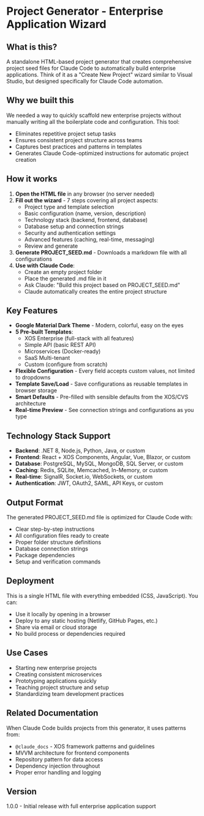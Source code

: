 # Project Generator - Enterprise Application Wizard

## What is this?
A standalone HTML-based project generator that creates comprehensive project seed files for Claude Code to automatically build enterprise applications. Think of it as a "Create New Project" wizard similar to Visual Studio, but designed specifically for Claude Code automation.

## Why we built this
We needed a way to quickly scaffold new enterprise projects without manually writing all the boilerplate code and configuration. This tool:
- Eliminates repetitive project setup tasks
- Ensures consistent project structure across teams
- Captures best practices and patterns in templates
- Generates Claude Code-optimized instructions for automatic project creation

## How it works
1. **Open the HTML file** in any browser (no server needed)
2. **Fill out the wizard** - 7 steps covering all project aspects:
   - Project type and template selection
   - Basic configuration (name, version, description)
   - Technology stack (backend, frontend, database)
   - Database setup and connection strings
   - Security and authentication settings
   - Advanced features (caching, real-time, messaging)
   - Review and generate
3. **Generate PROJECT_SEED.md** - Downloads a markdown file with all configurations
4. **Use with Claude Code**:
   - Create an empty project folder
   - Place the generated .md file in it
   - Ask Claude: "Build this project based on PROJECT_SEED.md"
   - Claude automatically creates the entire project structure

## Key Features
- **Google Material Dark Theme** - Modern, colorful, easy on the eyes
- **5 Pre-built Templates**:
  - XOS Enterprise (full-stack with all features)
  - Simple API (basic REST API)
  - Microservices (Docker-ready)
  - SaaS Multi-tenant
  - Custom (configure from scratch)
- **Flexible Configuration** - Every field accepts custom values, not limited to dropdowns
- **Template Save/Load** - Save configurations as reusable templates in browser storage
- **Smart Defaults** - Pre-filled with sensible defaults from the XOS/CVS architecture
- **Real-time Preview** - See connection strings and configurations as you type

## Technology Stack Support
- **Backend**: .NET 8, Node.js, Python, Java, or custom
- **Frontend**: React + XOS Components, Angular, Vue, Blazor, or custom
- **Database**: PostgreSQL, MySQL, MongoDB, SQL Server, or custom
- **Caching**: Redis, SQLite, Memcached, In-Memory, or custom
- **Real-time**: SignalR, Socket.io, WebSockets, or custom
- **Authentication**: JWT, OAuth2, SAML, API Keys, or custom

## Output Format
The generated PROJECT_SEED.md file is optimized for Claude Code with:
- Clear step-by-step instructions
- All configuration files ready to create
- Proper folder structure definitions
- Database connection strings
- Package dependencies
- Setup and verification commands

## Deployment
This is a single HTML file with everything embedded (CSS, JavaScript). You can:
- Use it locally by opening in a browser
- Deploy to any static hosting (Netlify, GitHub Pages, etc.)
- Share via email or cloud storage
- No build process or dependencies required

## Use Cases
- Starting new enterprise projects
- Creating consistent microservices
- Prototyping applications quickly
- Teaching project structure and setup
- Standardizing team development practices

## Related Documentation
When Claude Code builds projects from this generator, it uses patterns from:
- `@claude_docs` - XOS framework patterns and guidelines
- MVVM architecture for frontend components
- Repository pattern for data access
- Dependency injection throughout
- Proper error handling and logging

## Version
1.0.0 - Initial release with full enterprise application support